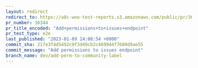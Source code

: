 ```yaml
---
layout: redirect
redirect_to: https://a8c-woo-test-reports.s3.amazonaws.com/public/pr/36344/e2e/index.html
pr_number: 36344
pr_title_encoded: "Add+permissions+to+issues+endpoint"
pr_test_type: e2e
last_published: "2023-01-09 14:08:54 +0000"
commit_sha: 217e3f4d5492c9f3d49cb2c469944f7600d9ae55
commit_message: "Add permissions to issues endpoint"
branch_name: dev/add-perm-to-community-label
---
```


